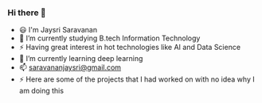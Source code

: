 ### Hi there 👋

- 😃 I'm Jaysri Saravanan
- 🔭 I’m currently studying B.tech Information Technology
- ⚡ Having great interest in hot technologies like AI and Data Science
- 🌱 I’m currently learning deep learning
- 📫 saravananjaysri@gmail.com
- ⚡ Here are some of the projects that I had worked on with no idea why I am doing this
